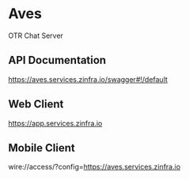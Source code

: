 # Aves
OTR Chat Server

## API Documentation
https://aves.services.zinfra.io/swagger#!/default

## Web Client
https://app.services.zinfra.io

## Mobile Client
wire://access/?config=https://aves.services.zinfra.io



